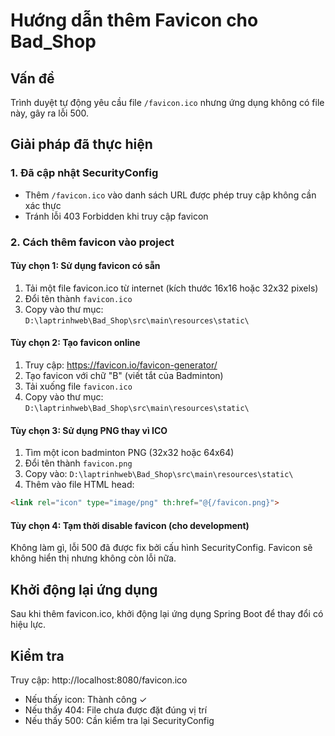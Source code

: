 # Hướng dẫn thêm Favicon cho Bad_Shop

## Vấn đề
Trình duyệt tự động yêu cầu file `/favicon.ico` nhưng ứng dụng không có file này, gây ra lỗi 500.

## Giải pháp đã thực hiện

### 1. Đã cập nhật SecurityConfig
- Thêm `/favicon.ico` vào danh sách URL được phép truy cập không cần xác thực
- Tránh lỗi 403 Forbidden khi truy cập favicon

### 2. Cách thêm favicon vào project

#### Tùy chọn 1: Sử dụng favicon có sẵn
1. Tải một file favicon.ico từ internet (kích thước 16x16 hoặc 32x32 pixels)
2. Đổi tên thành `favicon.ico`
3. Copy vào thư mục: `D:\laptrinhweb\Bad_Shop\src\main\resources\static\`

#### Tùy chọn 2: Tạo favicon online
1. Truy cập: https://favicon.io/favicon-generator/
2. Tạo favicon với chữ "B" (viết tắt của Badminton)
3. Tải xuống file `favicon.ico`
4. Copy vào thư mục: `D:\laptrinhweb\Bad_Shop\src\main\resources\static\`

#### Tùy chọn 3: Sử dụng PNG thay vì ICO
1. Tìm một icon badminton PNG (32x32 hoặc 64x64)
2. Đổi tên thành `favicon.png`
3. Copy vào: `D:\laptrinhweb\Bad_Shop\src\main\resources\static\`
4. Thêm vào file HTML head:
```html
<link rel="icon" type="image/png" th:href="@{/favicon.png}">
```

#### Tùy chọn 4: Tạm thời disable favicon (cho development)
Không làm gì, lỗi 500 đã được fix bởi cấu hình SecurityConfig.
Favicon sẽ không hiển thị nhưng không còn lỗi nữa.

## Khởi động lại ứng dụng
Sau khi thêm favicon.ico, khởi động lại ứng dụng Spring Boot để thay đổi có hiệu lực.

## Kiểm tra
Truy cập: http://localhost:8080/favicon.ico
- Nếu thấy icon: Thành công ✓
- Nếu thấy 404: File chưa được đặt đúng vị trí
- Nếu thấy 500: Cần kiểm tra lại SecurityConfig
